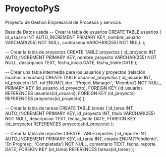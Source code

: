 # ProyectoPyS
Proyecto de Gestion Empresarial de Procesos y servicos

Base de Datos usada
-- Crear la tabla de usuarios
CREATE TABLE usuarios (
    id_usuario INT AUTO_INCREMENT PRIMARY KEY,
    nombre_usuario VARCHAR(255) NOT NULL,
    contrasena VARCHAR(255) NOT NULL
);

-- Crear la tabla de proyectos
CREATE TABLE proyectos (
    id_proyecto INT AUTO_INCREMENT PRIMARY KEY,
    nombre_proyecto VARCHAR(255) NOT NULL,
    descripcion TEXT,
    fecha_inicio DATE,
    fecha_limite DATE
);

-- Crear una tabla intermedia para los usuarios y proyectos (relación muchos a muchos)
CREATE TABLE usuarios_proyectos (
    id_usuario INT,
    id_proyecto INT,
    rol ENUM('Lider', 'Project Manager', 'Miembro') NOT NULL,
    PRIMARY KEY (id_usuario, id_proyecto),
    FOREIGN KEY (id_usuario) REFERENCES usuarios(id_usuario),
    FOREIGN KEY (id_proyecto) REFERENCES proyectos(id_proyecto)
);

-- Crear la tabla de tareas
CREATE TABLE tareas (
    id_tarea INT AUTO_INCREMENT PRIMARY KEY,
    id_proyecto INT,
    titulo VARCHAR(255) NOT NULL,
    descripcion TEXT,
    fecha_limite DATE,
    FOREIGN KEY (id_proyecto) REFERENCES proyectos(id_proyecto)
);

-- Crear la tabla de reportes
CREATE TABLE reportes (
    id_reporte INT AUTO_INCREMENT PRIMARY KEY,
    id_tarea INT,
    estado ENUM('Pendiente', 'En Progreso', 'Completada') NOT NULL,
    comentario TEXT,
    fecha_reporte DATE,
    FOREIGN KEY (id_tarea) REFERENCES tareas(id_tarea)
);
